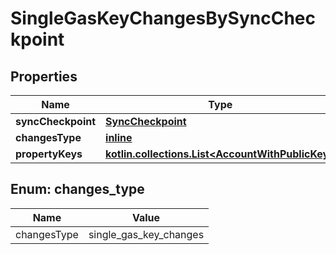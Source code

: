
# SingleGasKeyChangesBySyncCheckpoint

## Properties
| Name | Type | Description | Notes |
| ------------ | ------------- | ------------- | ------------- |
| **syncCheckpoint** | [**SyncCheckpoint**](SyncCheckpoint.md) |  |  |
| **changesType** | [**inline**](#ChangesType) |  |  |
| **propertyKeys** | [**kotlin.collections.List&lt;AccountWithPublicKey&gt;**](AccountWithPublicKey.md) |  |  |


<a id="ChangesType"></a>
## Enum: changes_type
| Name | Value |
| ---- | ----- |
| changesType | single_gas_key_changes |



